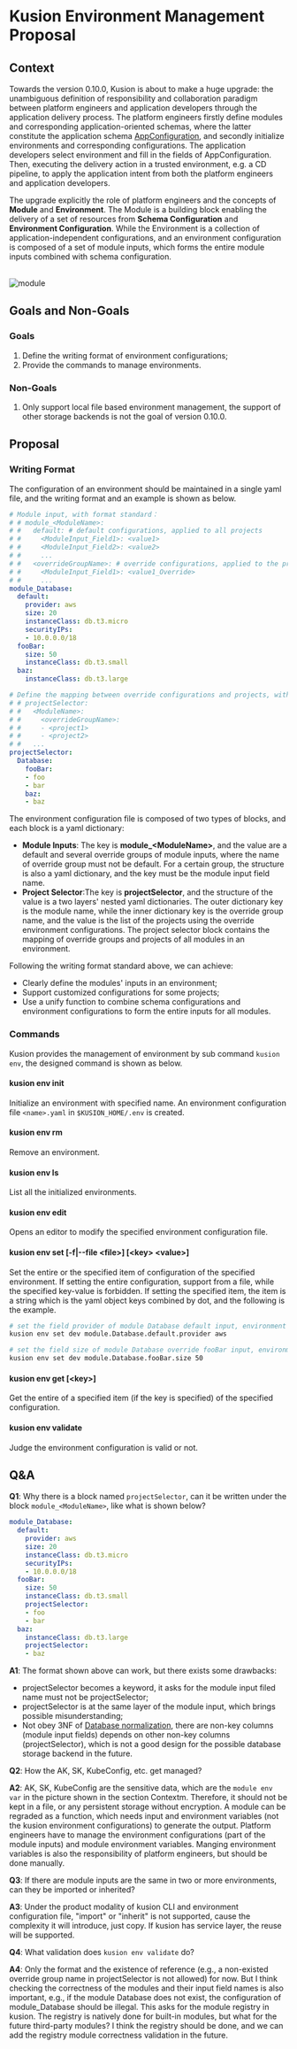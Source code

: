 # Kusion Environment Management Proposal

## Context

Towards the version 0.10.0, Kusion is about to make a huge upgrade: the unambiguous definition of responsibility and collaboration paradigm between platform engineers and application developers through the application delivery process. The platform engineers firstly define modules and corresponding application-oriented schemas, where the latter constitute the application schema [AppConfiguration](https://www.kusionstack.io/docs/user_docs/config-walkthrough/overview#appconfiguration-model), and secondly initialize environments and corresponding configurations. The application developers select environment and fill in the fields of AppConfiguration. Then, executing the delivery action in a trusted environment, e.g. a CD pipeline, to apply the application intent from both the platform engineers and application developers. 

The upgrade explicitly the role of platform engineers and the concepts of **Module** and **Environment**. The Module is a building block enabling the delivery of a set of resources from **Schema Configuration** and **Environment Configuration**. While the Environment is a collection of application-independent configurations, and an environment configuration is composed of a set of module inputs, which forms the entire module inputs combined with schema configuration.

<br />![module](module.jpg)

## Goals and Non-Goals

### Goals

1. Define the writing format of environment configurations;
2. Provide the commands to manage environments.

### Non-Goals

1. Only support local file based environment management, the support of other storage backends is not the goal of version 0.10.0. 

## Proposal

### Writing Format

The configuration of an environment should be maintained in a single yaml file, and the writing format and an example is shown as below.

```yaml
# Module input, with format standard：
# # module_<ModuleName>:
# #   default: # default configurations, applied to all projects
# #     <ModuleInput_Field1>: <value1>
# #     <ModuleInput_Field2>: <value2>
# #     ...
# #   <overrideGroupName>: # override configurations, applied to the projects assigned in projectSelector
# #     <ModuleInput_Field1>: <value1_Override>
# #     ... 
module_Database:
  default:
    provider: aws
    size: 20
    instanceClass: db.t3.micro
    securityIPs:
    - 10.0.0.0/18
  fooBar:
    size: 50
    instanceClass: db.t3.small
  baz:
    instanceClass: db.t3.large 

# Define the mapping between override configurations and projects, with format standard：
# # projectSelector:
# #   <ModuleName>:
# #     <overrideGroupName>:
# #     - <project1>
# #     - <project2>
# #   ... 
projectSelector:
  Database:
    fooBar:
    - foo
    - bar
    baz:
    - baz
```

The environment configuration file is composed of two types of blocks, and each block is a yaml dictionary:

- **Module Inputs**: The key is **module_\<ModuleName>**, and the value are a default and several override groups of module inputs, where the name of override group must not be default. For a certain group, the structure is also a yaml dictionary, and the key must be the module input field name.
- **Project Selector**:The key is **projectSelector**, and the structure of the value is a two layers' nested yaml dictionaries. The outer dictionary key is the module name, while the inner dictionary key is the override group name, and the value is the list of the projects using the override environment configurations. The project selector block contains the mapping of override groups and projects of all modules in an environment.

Following the writing format standard above, we can achieve:

- Clearly define the modules' inputs in an environment;
- Support customized configurations for some projects;
- Use a unify function to combine schema configurations and environment configurations to form the entire inputs for all modules. 

### Commands

Kusion provides the management of environment by sub command `kusion env`, the designed command is shown as below.

#### kusion env init <name>

Initialize an environment with specified name. An environment configuration file `<name>.yaml` in `$KUSION_HOME/.env` is created.

#### kusion env rm <name>

Remove an environment.

#### kusion env ls

List all the initialized environments.

#### kusion env edit <name>

Opens an editor to modify the specified environment configuration file.

#### kusion env set <name> [-f|--file \<file>] [\<key> \<value>]

Set the entire or the specified item of configuration of the specified environment. If setting the entire configuration, support from a file, while the specified key-value is forbidden. If setting the specified item, the item is a string which is the yaml object keys combined by dot, and the following is the example.

```sh
# set the field provider of module Database default input, environment name is dev
kusion env set dev module.Database.default.provider aws

# set the field size of module Database override fooBar input, environment name is dev
kusion env set dev module.Database.fooBar.size 50
```

#### kusion env get <name> [\<key>]

Get the entire of a specified item (if the key is specified) of the specified configuration.

#### kusion env validate <name>

Judge the environment configuration is valid or not.

## Q&A

**Q1**: Why there is a block named `projectSelector`, can it be written under the block `module_<ModuleName>`, like what is shown below?
```yaml
module_Database:
  default:
    provider: aws
    size: 20
    instanceClass: db.t3.micro
    securityIPs:
    - 10.0.0.0/18
  fooBar:
    size: 50
    instanceClass: db.t3.small
    projectSelector:
    - foo
    - bar
  baz:
    instanceClass: db.t3.large
    projectSelector:
    - baz  
```
**A1**: The format shown above can work, but there exists some drawbacks:

- projectSelector becomes a keyword, it asks for the module input filed name must not be projectSelector;
- projectSelector is at the same layer of the module input, which brings possible misunderstanding;
- Not obey 3NF of [Database normalization](https://en.wikipedia.org/wiki/Database_normalization), there are non-key columns (module input fields) depends on other non-key columns (projectSelector), which is not a good design for the possible database storage backend in the future.

**Q2**: How the AK, SK, KubeConfig, etc. get managed?

**A2**: AK, SK, KubeConfig are the sensitive data, which are the `module env var` in the picture shown in the section Contextm. Therefore, it should not be kept in a file, or any persistent storage without encryption. A module can be regraded as a function, which needs input and environment variables (not the kusion environment configurations) to generate the output. Platform engineers have to manage the environment configurations (part of the module inputs) and module environment variables. Manging environment variables is also the responsibility of platform engineers, but should be done manually.

**Q3**: If there are module inputs are the same in two or more environments, can they be imported or inherited?

**A3**: Under the product modality of kusion CLI and environment configuration file, "import" or "inherit" is not supported, cause the complexity it will introduce, just copy. If kusion has service layer, the reuse will be supported.

**Q4**: What validation does `kusion env validate` do?

**A4**: Only the format and the existence of reference (e.g., a non-existed override group name in projectSelector is not allowed) for now. But I think checking the correctness of the modules and their input field names is also important, e.g., if the module Database does not exist, the configuration of module_Database should be illegal. This asks for the module registry in kusion. The registry is natively done for built-in modules, but what for the future third-party modules? I think the registry should be done, and we can add the registry module correctness validation in the future.
